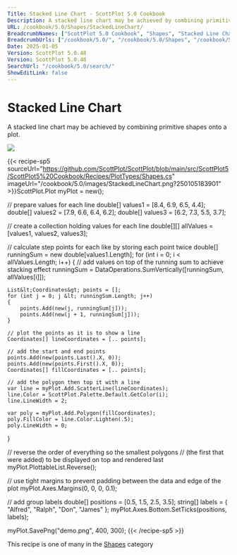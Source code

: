 ```yaml
---
Title: Stacked Line Chart - ScottPlot 5.0 Cookbook
Description: A stacked line chart may be achieved by combining primitive shapes onto a plot.
URL: /cookbook/5.0/Shapes/StackedLineChart/
BreadcrumbNames: ["ScottPlot 5.0 Cookbook", "Shapes", "Stacked Line Chart"]
BreadcrumbUrls: ["/cookbook/5.0/", "/cookbook/5.0/Shapes", "/cookbook/5.0/Shapes/StackedLineChart"]
Date: 2025-01-05
Version: ScottPlot 5.0.48
Version: ScottPlot 5.0.48
SearchUrl: "/cookbook/5.0/search/"
ShowEditLink: false
---
```



<div class='d-flex align-items-center mt-5'>
<h1 class='me-2 text-dark my-0 border-0'>Stacked Line Chart</h1>
</div>

A stacked line chart may be achieved by combining primitive shapes onto a plot.

[![](/cookbook/5.0/images/StackedLineChart.png?250105183901)](/cookbook/5.0/images/StackedLineChart.png?250105183901)

{{< recipe-sp5 sourceUrl="https://github.com/ScottPlot/ScottPlot/blob/main/src/ScottPlot5/ScottPlot5%20Cookbook/Recipes/PlotTypes/Shapes.cs" imageUrl="/cookbook/5.0/images/StackedLineChart.png?250105183901" >}}ScottPlot.Plot myPlot = new();

// prepare values for each line
double[] values1 = [8.4, 6.9, 6.5, 4.4];
double[] values2 = [7.9, 6.6, 6.4, 6.2];
double[] values3 = [6.2, 7.3, 5.5, 3.7];

// create a collection holding values for each line
double[][] allValues = [values1, values2, values3];

// calculate step points for each like by storing each point twice
double[] runningSum = new double[values1.Length];
for (int i = 0; i &lt; allValues.Length; i++)
{
    // add values on top of the running sum to achieve stacking effect
    runningSum = DataOperations.SumVertically([runningSum, allValues[i]]);

    List&lt;Coordinates&gt; points = [];
    for (int j = 0; j &lt; runningSum.Length; j++)
    {
        points.Add(new(j, runningSum[j]));
        points.Add(new(j + 1, runningSum[j]));
    }

    // plot the points as it is to show a line
    Coordinates[] lineCoordinates = [.. points];

    // add the start and end points
    points.Add(new(points.Last().X, 0));
    points.Add(new(points.First().X, 0));
    Coordinates[] fillCoordinates = [.. points];

    // add the polygon then top it with a line
    var line = myPlot.Add.ScatterLine(lineCoordinates);
    line.Color = ScottPlot.Palette.Default.GetColor(i);
    line.LineWidth = 2;

    var poly = myPlot.Add.Polygon(fillCoordinates);
    poly.FillColor = line.Color.Lighten(.5);
    poly.LineWidth = 0;
}

// reverse the order of everything so the smallest polygons
// (the first that were added) to be displayed on top and rendered last
myPlot.PlottableList.Reverse();

// use tight margins to prevent padding between the data and edge of the plot
myPlot.Axes.Margins(0, 0, 0, 0.1);

// add group labels
double[] positions = [0.5, 1.5, 2.5, 3.5];
string[] labels = { "Alfred", "Ralph", "Don", "James" };
myPlot.Axes.Bottom.SetTicks(positions, labels);

myPlot.SavePng("demo.png", 400, 300);
{{< /recipe-sp5 >}}

<div class='my-5 text-center'>This recipe is one of many in the <a href='/cookbook/5.0/Shapes'>Shapes</a> category</div>



